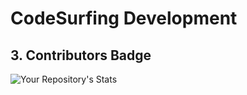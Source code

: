 # CodeSurfing Development


## 3. Contributors Badge
![Your Repository's Stats](https://contrib.rocks/image?repo=codesurfing)
